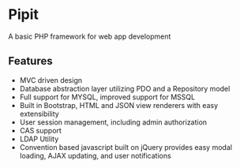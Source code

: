 # Pipit
A basic PHP framework for web app development

## Features
* MVC driven design
* Database abstraction layer utilizing PDO and a Repository model
* Full support for MYSQL, improved support for MSSQL
* Built in Bootstrap, HTML and JSON view renderers with easy extensibility
* User session management, including admin authorization
* CAS support
* LDAP Utility
* Convention based javascript built on jQuery provides easy modal loading, AJAX updating, and user notifications
